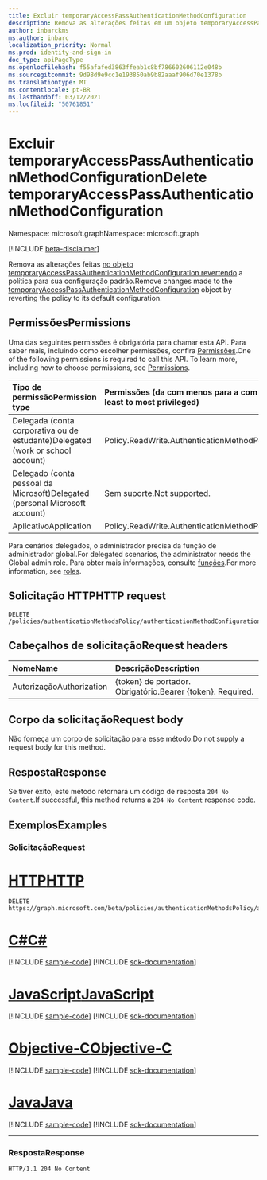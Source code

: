 ```yaml
---
title: Excluir temporaryAccessPassAuthenticationMethodConfiguration
description: Remova as alterações feitas em um objeto temporaryAccessPassAuthenticationMethodConfiguration.
author: inbarckms
ms.author: inbarc
localization_priority: Normal
ms.prod: identity-and-sign-in
doc_type: apiPageType
ms.openlocfilehash: f55afafed3863ffeab1c8bf786602606112e048b
ms.sourcegitcommit: 9d98d9e9cc1e193850ab9b82aaaf906d70e1378b
ms.translationtype: MT
ms.contentlocale: pt-BR
ms.lasthandoff: 03/12/2021
ms.locfileid: "50761851"
---
```

# <a name="delete-temporaryaccesspassauthenticationmethodconfiguration"></a><span data-ttu-id="fe881-103">Excluir temporaryAccessPassAuthenticationMethodConfiguration</span><span class="sxs-lookup"><span data-stu-id="fe881-103">Delete temporaryAccessPassAuthenticationMethodConfiguration</span></span>
<span data-ttu-id="fe881-104">Namespace: microsoft.graph</span><span class="sxs-lookup"><span data-stu-id="fe881-104">Namespace: microsoft.graph</span></span>

[!INCLUDE [beta-disclaimer](../../includes/beta-disclaimer.md)]

<span data-ttu-id="fe881-105">Remova as alterações feitas [no objeto temporaryAccessPassAuthenticationMethodConfiguration revertendo](../resources/temporaryaccesspassauthenticationmethodconfiguration.md) a política para sua configuração padrão.</span><span class="sxs-lookup"><span data-stu-id="fe881-105">Remove changes made to the [temporaryAccessPassAuthenticationMethodConfiguration](../resources/temporaryaccesspassauthenticationmethodconfiguration.md) object by reverting the policy to its default configuration.</span></span>

## <a name="permissions"></a><span data-ttu-id="fe881-106">Permissões</span><span class="sxs-lookup"><span data-stu-id="fe881-106">Permissions</span></span>
<span data-ttu-id="fe881-p101">Uma das seguintes permissões é obrigatória para chamar esta API. Para saber mais, incluindo como escolher permissões, confira [Permissões](/graph/permissions-reference).</span><span class="sxs-lookup"><span data-stu-id="fe881-p101">One of the following permissions is required to call this API. To learn more, including how to choose permissions, see [Permissions](/graph/permissions-reference).</span></span>

|<span data-ttu-id="fe881-109">Tipo de permissão</span><span class="sxs-lookup"><span data-stu-id="fe881-109">Permission type</span></span>|<span data-ttu-id="fe881-110">Permissões (da com menos para a com mais privilégios)</span><span class="sxs-lookup"><span data-stu-id="fe881-110">Permissions (from least to most privileged)</span></span>|
|:---|:---|
|<span data-ttu-id="fe881-111">Delegada (conta corporativa ou de estudante)</span><span class="sxs-lookup"><span data-stu-id="fe881-111">Delegated (work or school account)</span></span>|<span data-ttu-id="fe881-112">Policy.ReadWrite.AuthenticationMethod</span><span class="sxs-lookup"><span data-stu-id="fe881-112">Policy.ReadWrite.AuthenticationMethod</span></span>|
|<span data-ttu-id="fe881-113">Delegado (conta pessoal da Microsoft)</span><span class="sxs-lookup"><span data-stu-id="fe881-113">Delegated (personal Microsoft account)</span></span>|<span data-ttu-id="fe881-114">Sem suporte.</span><span class="sxs-lookup"><span data-stu-id="fe881-114">Not supported.</span></span>|
|<span data-ttu-id="fe881-115">Aplicativo</span><span class="sxs-lookup"><span data-stu-id="fe881-115">Application</span></span>|<span data-ttu-id="fe881-116">Policy.ReadWrite.AuthenticationMethod</span><span class="sxs-lookup"><span data-stu-id="fe881-116">Policy.ReadWrite.AuthenticationMethod</span></span>|

 <span data-ttu-id="fe881-117">Para cenários delegados, o administrador precisa da função de administrador global.</span><span class="sxs-lookup"><span data-stu-id="fe881-117">For delegated scenarios, the administrator needs the Global admin role.</span></span> <span data-ttu-id="fe881-118">Para obter mais informações, consulte [funções](/azure/active-directory/users-groups-roles/directory-assign-admin-roles#available-roles).</span><span class="sxs-lookup"><span data-stu-id="fe881-118">For more information, see [roles](/azure/active-directory/users-groups-roles/directory-assign-admin-roles#available-roles).</span></span>

## <a name="http-request"></a><span data-ttu-id="fe881-119">Solicitação HTTP</span><span class="sxs-lookup"><span data-stu-id="fe881-119">HTTP request</span></span>

<!-- {
  "blockType": "ignored"
}
-->
``` http
DELETE /policies/authenticationMethodsPolicy/authenticationMethodConfigurations/TemporaryAccessPass
```


## <a name="request-headers"></a><span data-ttu-id="fe881-120">Cabeçalhos de solicitação</span><span class="sxs-lookup"><span data-stu-id="fe881-120">Request headers</span></span>
|<span data-ttu-id="fe881-121">Nome</span><span class="sxs-lookup"><span data-stu-id="fe881-121">Name</span></span>|<span data-ttu-id="fe881-122">Descrição</span><span class="sxs-lookup"><span data-stu-id="fe881-122">Description</span></span>|
|:---|:---|
|<span data-ttu-id="fe881-123">Autorização</span><span class="sxs-lookup"><span data-stu-id="fe881-123">Authorization</span></span>|<span data-ttu-id="fe881-p103">{token} de portador. Obrigatório.</span><span class="sxs-lookup"><span data-stu-id="fe881-p103">Bearer {token}. Required.</span></span>|

## <a name="request-body"></a><span data-ttu-id="fe881-126">Corpo da solicitação</span><span class="sxs-lookup"><span data-stu-id="fe881-126">Request body</span></span>
<span data-ttu-id="fe881-127">Não forneça um corpo de solicitação para esse método.</span><span class="sxs-lookup"><span data-stu-id="fe881-127">Do not supply a request body for this method.</span></span>

## <a name="response"></a><span data-ttu-id="fe881-128">Resposta</span><span class="sxs-lookup"><span data-stu-id="fe881-128">Response</span></span>

<span data-ttu-id="fe881-129">Se tiver êxito, este método retornará um código de resposta `204 No Content`.</span><span class="sxs-lookup"><span data-stu-id="fe881-129">If successful, this method returns a `204 No Content` response code.</span></span>

## <a name="examples"></a><span data-ttu-id="fe881-130">Exemplos</span><span class="sxs-lookup"><span data-stu-id="fe881-130">Examples</span></span>

### <a name="request"></a><span data-ttu-id="fe881-131">Solicitação</span><span class="sxs-lookup"><span data-stu-id="fe881-131">Request</span></span>

# <a name="http"></a>[<span data-ttu-id="fe881-132">HTTP</span><span class="sxs-lookup"><span data-stu-id="fe881-132">HTTP</span></span>](#tab/http)
<!-- {
  "blockType": "request",
  "name": "delete_fido2authenticationmethodconfiguration"
}
-->
``` http
DELETE https://graph.microsoft.com/beta/policies/authenticationMethodsPolicy/authenticationMethodConfigurations/TemporaryAccessPass
```
# <a name="c"></a>[<span data-ttu-id="fe881-133">C#</span><span class="sxs-lookup"><span data-stu-id="fe881-133">C#</span></span>](#tab/csharp)
[!INCLUDE [sample-code](../includes/snippets/csharp/delete-fido2authenticationmethodconfiguration-csharp-snippets.md)]
[!INCLUDE [sdk-documentation](../includes/snippets/snippets-sdk-documentation-link.md)]

# <a name="javascript"></a>[<span data-ttu-id="fe881-134">JavaScript</span><span class="sxs-lookup"><span data-stu-id="fe881-134">JavaScript</span></span>](#tab/javascript)
[!INCLUDE [sample-code](../includes/snippets/javascript/delete-fido2authenticationmethodconfiguration-javascript-snippets.md)]
[!INCLUDE [sdk-documentation](../includes/snippets/snippets-sdk-documentation-link.md)]

# <a name="objective-c"></a>[<span data-ttu-id="fe881-135">Objective-C</span><span class="sxs-lookup"><span data-stu-id="fe881-135">Objective-C</span></span>](#tab/objc)
[!INCLUDE [sample-code](../includes/snippets/objc/delete-fido2authenticationmethodconfiguration-objc-snippets.md)]
[!INCLUDE [sdk-documentation](../includes/snippets/snippets-sdk-documentation-link.md)]

# <a name="java"></a>[<span data-ttu-id="fe881-136">Java</span><span class="sxs-lookup"><span data-stu-id="fe881-136">Java</span></span>](#tab/java)
[!INCLUDE [sample-code](../includes/snippets/java/delete-fido2authenticationmethodconfiguration-java-snippets.md)]
[!INCLUDE [sdk-documentation](../includes/snippets/snippets-sdk-documentation-link.md)]

---



### <a name="response"></a><span data-ttu-id="fe881-137">Resposta</span><span class="sxs-lookup"><span data-stu-id="fe881-137">Response</span></span>

<!-- {
  "blockType": "response",
  "truncated": true
}
-->
``` http
HTTP/1.1 204 No Content
```
